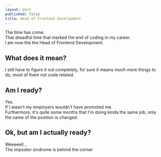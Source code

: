 ```yaml
---
layout: post
published: false
title: Head of Frontend Development
---
```


The time has come.  
That dreadful time that marked the end of coding in my career.  
I am now the the Head of Frontend Development.

## What does it mean?
I still have to figure it out completely, for sure it means much more things to do, most of them not code related.

## Am I ready?
Yes.  
If I wasn't my employers wouldn't have promoted me.  
Furthermore, it's quite some months that I'm doing kinda the same job, only the name of the position is changed.

## Ok, but am I actually ready?
Weeeeell...  
The impostor sindrome is behind the corner
<!--stackedit_data:
eyJoaXN0b3J5IjpbLTEzMzE1NDAwMzQsMTgzNTM2NjU5MCwtOD
EzMzE5MTE2LC0zMTEwMDU2MjFdfQ==
-->